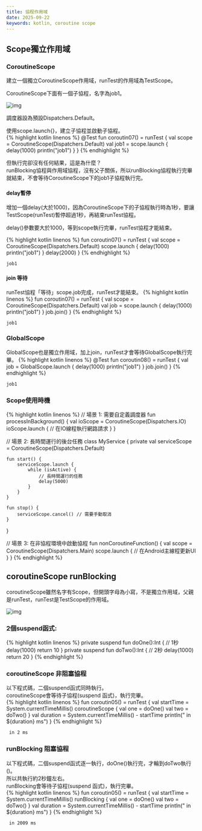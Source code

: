 ```yaml
---
title: 協程作用域
date: 2025-09-22
keywords: kotlin, coroutine scope
---
```

## Scope獨立作用域
### CoroutineScope
建立一個獨立CoroutineScope作用域，runTest的作用域為TestScope。<br>

CoroutineScope下面有一個子協程，名字為job1。<br>

![img]({{site.imgurl}}/kotlin/scope_extend1.png)<br>

調度器設為預設Dispatchers.Default。<br>

使用<span class="markline">scope.</span>launch{}，建立子協程並啟動子協程。<br>
{% highlight kotlin linenos %}
@Test
fun coroutin07() = runTest {
  val scope = CoroutineScope(Dispatchers.Default)
  val job1 = scope.launch {
    delay(1000)
    println("job1")
  }
}
{% endhighlight %}

但執行完卻沒有任何結果，這是為什麼？<br>
runBlocking協程與作用域協程，沒有父子關係，所以runBlocking協程執行完畢就結束，<span class="markline">不會等待</span>CoroutineScope下的job1子協程執行完。<br>

#### delay暫停
增加一個delay(大於1000)，因為CoroutineScope下的子協程執行時為1秒，要讓TestScope(runTest)暫停超過1秒，再結束runTest協程。<br>

delay()參數要大於1000，等到scope執行完畢，runTest協程才能結束。<br>

{% highlight kotlin linenos %}
  fun coroutin07() = runTest {
    val scope = CoroutineScope(Dispatchers.Default)
    scope.launch {
      delay(1000)
      println("job1")
    }
    delay(2000)
  }
{% endhighlight %}
```
job1
```

#### join 等待
runTest協程「等待」scope.job完成，runTest才能結束。
{% highlight kotlin linenos %}
fun coroutin07() = runTest {
  val scope = CoroutineScope(Dispatchers.Default)
  val job = scope.launch {
    delay(1000)
    println("job1")
  }
  job.join()
}
{% endhighlight %}
```
job1
```

### GlobalScope
GlobalScope也是獨立作用域，加上join，runTest才會等待GlobalScope執行完畢。
{% highlight kotlin linenos %}
  @Test
  fun coroutin08() = runTest {
    val job = GlobalScope.launch {
      delay(1000)
      println("job1")
    }
    job.join()
  }
{% endhighlight %}
```
job1
```

### Scope使用時機
{% highlight kotlin linenos %}
// 場景 1: 需要自定義調度器
fun processInBackground() {
    val ioScope = CoroutineScope(Dispatchers.IO)
    ioScope.launch {
        // 在IO線程執行網路請求
    }
}

// 場景 2: 長時間運行的後台任務
class MyService {
    private val serviceScope = CoroutineScope(Dispatchers.Default)
    
    fun start() {
        serviceScope.launch {
            while (isActive) {
                // 長時間運行的任務
                delay(5000)
            }
        }
    }
    
    fun stop() {
        serviceScope.cancel() // 需要手動取消
    }
}

// 場景 3: 在非協程環境中啟動協程
fun nonCoroutineFunction() {
    val scope = CoroutineScope(Dispatchers.Main)
    scope.launch {
        // 在Android主線程更新UI
    }
}
{% endhighlight %}

## coroutineScope runBlocking
coroutineScope雖然名字有Scope，但開頭字母為小寫，不是獨立作用域，父親是runTest，runTest是TestScope的作用域。<br>

![img]({{site.imgurl}}/kotlin/scope_extend2.png)<br>

### 2個suspend函式:
{% highlight kotlin linenos %}
  private suspend fun doOne():Int {
    // 1秒
    delay(1000)
    return 10
  }
  private suspend fun doTwo():Int {
    // 2秒
    delay(1000)
    return 20
  }
{% endhighlight %}

### coroutineScope 非阻塞協程
以下程式碼，二個suspend函式同時執行。<br>
coroutineScope會等待子協程(suspend 函式)，執行完畢。<br>
{% highlight kotlin linenos %}
  fun coroutin05() = runTest {
    val startTime = System.currentTimeMillis()
    coroutineScope {
        val one = doOne()
        val two = doTwo()
    }
    val duration = System.currentTimeMillis() - startTime
    println(" in ${duration} ms")
  }
{% endhighlight %}
```
 in 2 ms
```
### runBlocking 阻塞協程
以下程式碼，二個suspend函式逐一執行，doOne()執行完，才輪到doTwo執行()。<br>
所以共執行約2秒鐘左右。<br>
runBlocking會等待子協程(suspend 函式)，執行完畢。<br>
{% highlight kotlin linenos %}
  fun coroutin05() = runTest {
    val startTime = System.currentTimeMillis()
    runBlocking {
        val one = doOne()
        val two = doTwo()
    }
    val duration = System.currentTimeMillis() - startTime
    println(" in ${duration} ms")
  }
{% endhighlight %}
```
 in 2009 ms
```
